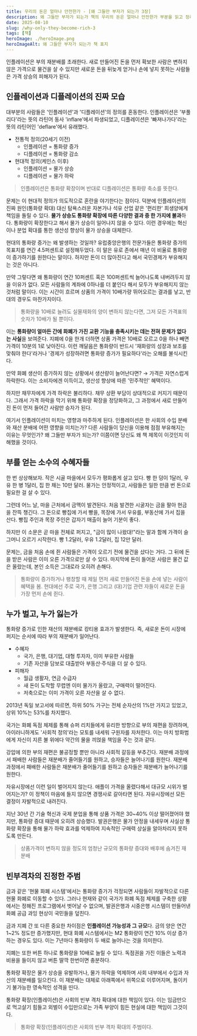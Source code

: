 ```yaml
---
title: 우리의 돈은 얼마나 안전한가 - [왜 그들만 부자가 되는가 3장]
description: 왜 그들만 부자가 되는가 책의 우리의 돈은 얼마나 안전한가 부분을 읽고 정리한 내용
date: 2025-08-10
slug: /why-only-they-become-rich-3
tags: [책]
heroImage: ./heroImage.png
heroImageAlt: 왜 그들만 부자가 되는가 책 표지
---
```


인플레이션은 부의 재분배를 초래한다. 새로 만들어진 돈을 먼저 확보한 사람은 변하지 않은 가격으로 물건을 살 수 있지만 새로운 돈을 뒤늦게 얻거나 손에 넣지 못하는 사람들은 가격 상승의 피해자가 된다.

## 인플레이션과 디플레이션의 진짜 모습

대부분의 사람들은 '인플레이션'과 '디플레이션'의 정의를 혼동한다. 인플레이션은 '부풀리다'라는 뜻의 라틴어 동사 'inflare'에서 파생되었고, 디플레이션은 '빠져나가다'라는 뜻의 라틴어인 'deflare'에서 유래했다.

- 전통적 정의(20세기 이전)
  - 인플레이션 = 통화량 증가
  - 디플레이션 = 통화량 감소
- 현대적 정의(케인스 이후)
  - 인플레이션 = 물가 상승
  - 디플레이션 = 물가 하락

> 인플레이션은 통화량 확장이며 반대로 디플레이션은 통화량 축소를 뜻한다.

문제는 이 현대적 정의가 의도적으로 혼란을 야기한다는 점이다. 덕분에 인플레이션의 진짜 원인(통화량 확대) 대신 탐욕스러운 자본가나 석유 산업 같은 '편리한' 희생양에게 책임을 돌릴 수 있다. **물가 상승도 통화량 확장에 따른 다양한 결과 중 한 가지에 불과**하다. 통화량이 확장한다고 해서 물가 상승이 일어나지 않을 수 있다. 이런 경우에는 혁신이나 분업 확대를 통한 생산성 향상이 물가 상승을 대체한다.

현대의 통화량 증가는 왜 발생하는 것일까? 유럽중앙은행의 전문가들은 통화량 증가의 목표치를 연간 4.5퍼센트로 설정해두었다. 이 말은 유로 존에서 매년 이 비율로 통화량이 증가하기를 원한다는 말이다. 하지만 돈이 더 많아진다고 해서 국민경제가 부유해지는 것은 아니다.

만약 그렇다면 왜 통화량이 연간 10퍼센트 혹은 100퍼센트씩 늘어나도록 내버려두지 않을 이유가 없다. 모든 사람들의 계좌에 0하나를 더 붙인다 해서 모두가 부유해지지 않는 것처럼 말이다. 이는 시간이 흐르며 상품의 가격이 10배가량 뛰어오르는 결과를 낳고, 반대의 경우도 마찬가지이다.

> 통화량을 10배로 늘려도 실물재화의 양이 변하지 않는다면, 그저 모든 가격표의 숫자가 10배가 될 뿐이다.

이는 **통화량이 얼마든 간에 화폐가 가진 교환 기능을 충족시키는 데는 전혀 문제가 없다는 사실**을 보여준다. 지폐에 0을 한개 더하면 상품 가격은 10배로 오르고 0을 하나 빼면 가격이 10분의 1로 낮아진다. 이런 깨달음은 통화량이 반드시 '재화량의 성장과 보조를 맞춰야 한다'라거나 '경제가 성장하려면 통화량 증가가 필요하다'라는 오해를 불식시킨다.

만약 화폐 생산이 증가하지 않는 상황에서 생산량이 늘어난다면?
→ 가격은 자연스럽게 하락한다.
이는 소비자에겐 이득이고, 생산성 향상에 따른 '민주적인' 혜택이다.

하지만 채무자에게 가격 하락은 불리하다. 채무 상환 부담이 상대적으로 커지기 때문이다.
그래서 가격 하락을 막기 위해 통화량 확장을 정당화하고, 그 과정에서 새로 만들어진 돈이 먼저 들어간 사람만 승자가 된다.

여기서 인플레이션이 미치는 영향과 마주하게 된다. 인플레이션은 한 사회의 수입 분배와 재산 분배에 어떤 영향을 미치는가? 다른 사람들이 당신을 이용해 점점 부유해지는 이유는 무엇인가? 왜 그들만 부자가 되는가? 이쯤이면 당신도 왜 책 제목이 이것인지 이해했을 것이다.

## 부를 얻는 소수의 수혜자들

한 번 상상해보자. 작은 시골 마을에서 모두가 평화롭게 살고 있다.
빵 한 덩이 1달러, 우유 한 병 1달러, 집 한 채는 10만 달러.
물가는 안정적이고, 사람들은 일한 만큼 번 돈으로 필요한 걸 살 수 있다.

그런데 어느 날, 마을 근처에서 금맥이 발견된다. 처음 발견한 시굴자는 금을 팔아 현금을 잔뜩 챙긴다.
그 돈으로 빵집에 가서 빵을, 목장에 가서 우유를, 부동산에 가서 집을 산다.
빵집 주인과 목장 주인은 갑자기 매출이 늘어 기분이 좋다.

하지만 이 소문은 곧 마을 전체로 퍼지고,
"금이 많이 나왔대!"라는 말과 함께 가격이 슬그머니 오르기 시작한다.
빵 1.2달러, 우유 1.2달러, 집 12만 달러.

문제는, 금을 처음 손에 쥔 사람들은 가격이 오르기 전에 물건을 샀다는 거다. 그 뒤에 돈을 받은 사람은 이미 오른 가격으로만 살 수 있다. 마지막에 돈이 들어온 사람은 물건 값은 올랐는데, 본인 소득은 그대로라 오히려 손해다.

> 통화량이 증가하거나 팽창할 때 제일 먼저 새로 만들어진 돈을 손에 넣는 사람이 혜택을 봄. 현대에선 주로 국가, 은행 그리고 (대)기업 관련 자들이 새로운 돈을 가장 먼저 손에 쥔다.

## 누가 벌고, 누가 잃는가

통화량 증가로 인한 재산의 재분배로 캉티용 효과가 발생한다. 즉, 새로운 돈이 시장에 퍼지는 순서에 따라 부의 재분배가 일어난다.

- 수혜자
  - 국가, 은행, 대기업, 대형 투자자, 이미 부유한 사람들
  - 기존 자산을 담보로 대출받아 부동산·주식을 더 살 수 있다.
- 피해자
  - 월급 생활자, 연금 수급자
  - 새 돈이 도착할 무렵엔 이미 물가가 올랐고, 구매력이 떨어진다.
  - 저축으로는 이미 가격이 오른 자산을 살 수 없다.

2013년 독일 보고서에 따르면, 하위 50% 가구는 전체 순자산의 1%만 가지고 있었고, 상위 10%는 53%를 차지했다.

국가는 화폐 독점 체제를 통해 슈퍼 리치들에게 유리한 방향으로 부의 재편을 장려하며, 아이러니하게도 '사회적 정의'라는 모토를 내세워 구원자를 자처한다. 이는 마치 방화범에게 자신이 지른 불 위에다 약간의 물을 끼얹을 책임을 주는 것과 같다.

강압에 의한 부의 재편은 불공정할 뿐만 아니라 사회적 갈등을 부추긴다. 재분배 과정에서 패배한 사람들은 재분배가 줄어들기를 원하고, 승자들은 늘어나기를 원한다. 재분배 과정에서 패배한 사람들은 재분배가 줄어들기를 원하고 승자들은 재분배가 늘어나기를 원한다.

자유시장에선 이런 일이 벌어지지 않는다. 애플이 가격을 올렸다해서 대규모 시위가 벌어지는가? 이 정책이 마음에 들지 않으면 경쟁사로 갈아타면 된다. 자유시장에선 모든 결정이 자발적으로 내려진다.

지난 30년 간 기술 혁신과 국제 분업을 통해 상품 가격은 30~40% 이상 떨어졌어야 했지만, 통화량 증대 때문에 오히려 상승했다. 발권은행은 물가 안정을 내세우며 사실상 통화량 확장을 통해 물가 하락 효과를 억제하여 지속적인 구매력 상실을 알아차리지 못하도록 만든다.

> 상품가격이 변하지 않을 정도의 엄청난 규모의 통화량 증대와 배후에 숨겨진 재분배

## 빈부격차의 진정한 주범

금과 같은 '현물 화폐 시스템'에서는 통화량 증가가 걱정되면 사람들이 자발적으로 다른 현물 화폐로 이동할 수 있다. 그러나 현재와 같이 국가가 화폐 독점 체제를 구축한 상황에서는 정해진 프로그램에서 벗어날 수 없으며, 발권은행과 시중은행 시스템이 만들어낸 화폐 공급 과잉 현상이 국민들을 덮친다.

금과 지폐 간 또 다른 중요한 차이점은 **인플레이션 가능성과 그 규모**다. 금의 양은 연간 1~2% 정도만 증가했지만, 현대 화폐 시스템에서는 M2 통화량이 연간 10% 이상 증가하는 경우도 있다. 이는 7년마다 통화량이 두 배로 늘어나는 것을 의미한다.

지폐는 또한 버튼 하나로 통화량을 10배로 늘릴 수 있다. 독점권을 가진 이들은 노력과 비용을 들이지 않고 버튼 딸깍 한번이면 충분하다.

통화량 확장은 물가 상승을 유발하거나, 물가 하락을 억제하며 사회 내부에서 수입과 자산의 재분배를 일으킨다. 이 재분배는 대체로 아래쪽에서 위쪽으로 이루어지며, 돌이키기 불가능한 영속적인 성격을 띤다.

통화량 확장(인플레이션)은 사회의 빈부 격차 확대에 대한 책임이 있다. 이는 임금만으로 먹고살기 힘들고 외벌이 수입만으로는 가족 부양이 힘든 현실에 대한 책임이 그것이다.

> 통화량 확장(인플레이션)은 사회의 빈부 격차 확대의 주범이다.
